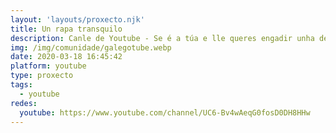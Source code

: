 ```yaml
---
layout: 'layouts/proxecto.njk'
title: Un rapa transquilo
description: Canle de Youtube - Se é a túa e lle queres engadir unha descripción e etiquetas, ponte en contacto con nós.
img: /img/comunidade/galegotube.webp
date: 2020-03-18 16:45:42
platform: youtube
type: proxecto
tags:
  - youtube
redes:
  youtube: https://www.youtube.com/channel/UC6-Bv4wAeqG0fosD0DH8HHw
---
```



